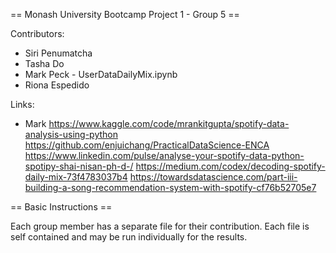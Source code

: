== Monash University Bootcamp Project 1 - Group 5 ==


Contributors: 
* Siri Penumatcha
* Tasha Do
* Mark Peck - UserDataDailyMix.ipynb
* Riona Espedido


Links:

* Mark
    https://www.kaggle.com/code/mrankitgupta/spotify-data-analysis-using-python
    https://github.com/enjuichang/PracticalDataScience-ENCA
    https://www.linkedin.com/pulse/analyse-your-spotify-data-python-spotipy-shai-nisan-ph-d-/
    https://medium.com/codex/decoding-spotify-daily-mix-73f4783037b4
    https://towardsdatascience.com/part-iii-building-a-song-recommendation-system-with-spotify-cf76b52705e7


== Basic Instructions ==

Each group member has a separate file for their contribution. Each file is self contained and may be run individually for the results.
